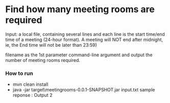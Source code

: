 # Find how many meeting rooms are required

Input: a local file, containing several lines and each line is the start time/end time of a meeting (24-hour
format). A meeting will NOT end after midnight, ie, the End time will not be later than 23:59)

filename as the 1st parameter command-line argument and output the number of meeting rooms required.

### How to run
 - mvn clean install
 - java -jar target\meetingrooms-0.0.1-SNAPSHOT.jar input.txt
  sample reponse : Output 2 